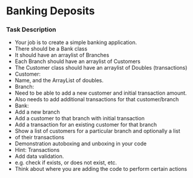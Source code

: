 # Banking Deposits

### Task Description

* Your job is to create a simple banking application.
* There should be a Bank class
* It should have an arraylist of Branches
* Each Branch should have an arraylist of Customers
* The Customer class should have an arraylist of Doubles (transactions)
* Customer:
* Name, and the ArrayList of doubles.
* Branch:
* Need to be able to add a new customer and initial transaction amount.
* Also needs to add additional transactions for that customer/branch
* Bank:
* Add a new branch
* Add a customer to that branch with initial transaction
* Add a transaction for an existing customer for that branch
* Show a list of customers for a particular branch and optionally a list
* of their transactions
* Demonstration autoboxing and unboxing in your code
* Hint: Transactions
* Add data validation.
* e.g. check if exists, or does not exist, etc.
* Think about where you are adding the code to perform certain actions
